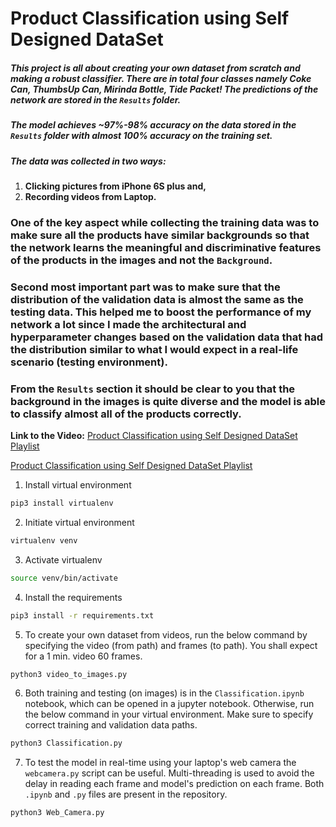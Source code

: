 # Product Classification using Self Designed DataSet
##### This project is all about creating your own dataset from scratch and making a robust classifier. There are in total four classes namely Coke Can, ThumbsUp Can, Mirinda Bottle, Tide Packet! The predictions of the network are stored in the `Results` folder.

##### The model achieves ~97%-98% accuracy on the data stored in the `Results` folder with almost 100% accuracy on the training set.

##### The data was collected in two ways:
<ol>
  <li> <b>Clicking pictures from iPhone 6S plus and,</b></li>
  <li> <b>Recording videos from Laptop.</b> </li>
</ol>

### One of the key aspect while collecting the training data was to make sure all the products have similar backgrounds so that the network learns the meaningful and discriminative features of the products in the images and not the `Background`.

### Second most important part was to make sure that the distribution of the validation data is almost the same as the testing data. This helped me to boost the performance of my network a lot since I made the architectural and hyperparameter changes based on the validation data that had the distribution similar to what I would expect in a real-life scenario (testing environment).

### From the `Results` section it should be clear to you that the background in the images is quite diverse and the model is able to classify almost all of the products correctly.

<b>Link to the Video:</b> <a href="https://www.youtube.com/watch?v=r87KPuP5yBI&list=PLmMsypEcVPfYmxj3RvrmZ2lAz1OCQd-V6" target="_blank"> Product Classification using Self Designed DataSet Playlist</a>

<a href="https://www.youtube.com/watch?v=r87KPuP5yBI&list=PLmMsypEcVPfYmxj3RvrmZ2lAz1OCQd-V6/" target="_blank">Product Classification using Self Designed DataSet Playlist</a>

1. Install virtual environment
```bash
pip3 install virtualenv
```

2. Initiate virtual environment
```bash
virtualenv venv
```

3. Activate virtualenv
```bash
source venv/bin/activate
```

4. Install the requirements
```bash
pip3 install -r requirements.txt
```

5. To create your own dataset from videos, run the below command by specifying the video (from path) and frames (to path). You shall expect for a 1 min. video 60 frames.
```bash
python3 video_to_images.py
```
6. Both training and testing (on images) is in the `Classification.ipynb` notebook, which can be opened in a jupyter notebook. Otherwise, run the below command in your virtual environment. Make sure to specify correct training and validation data paths.
```bash
python3 Classification.py
```

7. To test the model in real-time using your laptop's web camera the `webcamera.py` script can be useful. Multi-threading is used to avoid the delay in reading each frame and model's prediction on each frame. Both `.ipynb` and `.py` files are present in the repository.
```bash
python3 Web_Camera.py
```
